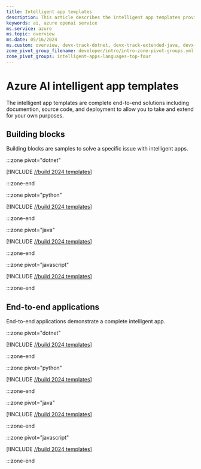 ```yaml
---
title: Intelligent app templates
description: This article describes the intelligent app templates provided as GitHub repositories to build, deploy, and extend on Azure.
keywords: ai, azure openai service
ms.service: azure
ms.topic: overview
ms.date: 05/16/2024
ms.custom: overview, devx-track-dotnet, devx-track-extended-java, devx-track-go, devx-track-js, devx-track-python, build-2024-intelligent-apps
zone_pivot_group_filename: developer/intro/intro-zone-pivot-groups.yml
zone_pivot_groups: intelligent-apps-languages-top-four
---
```


# Azure AI intelligent app templates

The intelligent app templates are complete end-to-end solutions including documention, source code, and deployment to allow you to take and extend for your own purposes. 

## Building blocks

Building blocks are samples to solve a specific issue with intelligent apps.  

:::zone pivot="dotnet"

[!INCLUDE [//build 2024 templates](../ai/includes/intelligent-app-building-blocks-dotnet.md)]

:::zone-end

:::zone pivot="python"

[!INCLUDE [//build 2024 templates](../ai/includes/intelligent-app-building-blocks-python.md)]


:::zone-end

:::zone pivot="java"

[!INCLUDE [//build 2024 templates](../ai/includes/intelligent-app-building-blocks-java.md)]


:::zone-end


:::zone pivot="javascript"

[!INCLUDE [//build 2024 templates](../ai/includes/intelligent-app-building-blocks-javascript.md)]


:::zone-end


## End-to-end applications

End-to-end applications demonstrate a complete intelligent app. 

:::zone pivot="dotnet"

[!INCLUDE [//build 2024 templates](../ai/includes/intelligent-app-templates-dotnet.md)]

:::zone-end

:::zone pivot="python"

[!INCLUDE [//build 2024 templates](../ai/includes/intelligent-app-templates-python.md)]


:::zone-end

:::zone pivot="java"

[!INCLUDE [//build 2024 templates](../ai/includes/intelligent-app-templates-java.md)]


:::zone-end


:::zone pivot="javascript"

[!INCLUDE [//build 2024 templates](../ai/includes/intelligent-app-templates-javascript.md)]


:::zone-end


